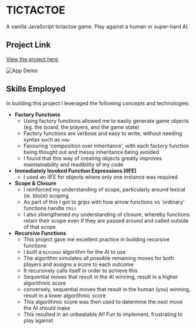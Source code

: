 # TICTACTOE

A vanilla JavaScript tictactoe game. Play against a human or super-hard AI.

## Project Link

[View the project here](https://digidub.github.io/tictactoe/)

![App Demo](https://i.imgur.com/zapfQ21.gif 'App Demo')

## Skills Employed

In building this project I leveraged the following concepts and technologies:

- **Factory Functions**
  - Using factory functions allowed me to easily generate game objects (eg. the board, the players, and the game state)
  - Factory functions are verbose and easy to write, without needing syntax such as `new`
  - Favouring 'composition over inheritance', with each factory function being thought out and messy inheritance being avoided
  - I found that this way of creating objects greatly improves maintainability and readibility of my code
- **Immediately Invoked Function Expressions (IIFE)**
  - I used an IIFE for objects where only one instance was required
- **Scope & Closure**
  - I reinforced my understanding of scope, particularly around lexical (ie. block) scoping
  - As part of this I got to grips with how arrow functions vs 'ordinary' functions handle `this`
  - I also strengthened my understanding of closure, whereby functions retain their scope even if they are passed around and called outside of that scope
- **Recursive Functions**
  - This project gave me excellent practice in building recursive functions
  - I built a `minimax` algorithm for the AI to use
  - The algorithm simulates all possible remaining moves for both players and assigns a score to each outcome
  - It recursively calls itself in order to achieve this
  - Sequential moves that result in the AI winning, result in a higher algorithmic score
  - conversely, sequential moves that result in the human (you) winning, result in a lower algorithmic score
  - This algorithmic score was then used to determine the next move the AI should make
  - This resulted in an unbeatable AI! Fun to implement, frustrating to play against
